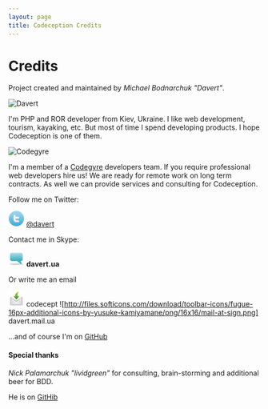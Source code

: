 ```yaml
---
layout: page
title: Codeception Credits
---
```


# Credits

Project created and maintained by *Michael Bodnarchuk "Davert"*.

![Davert](https://si0.twimg.com/profile_images/781559256/lj_avatar_reasonably_small.jpg)

I'm PHP and ROR developer from Kiev, Ukraine. I like web development, tourism, kayaking, etc. But most of time I spend developing products. I hope Codeception is one of them. 

![Codegyre](http://dl.dropbox.com/u/930833/codeggyre_logo.png)

I'm a member of a [Codegyre](http://codegyre.com/) developers team. If you require professional web developers hire us!
We are ready for remote work on long term contracts. As well we can provide services and consulting for Codeception.

Follow me on Twitter:

![Twitter](/images/twitter.png) [@davert](https://twitter.com/#!/davert)

Contact me in Skype:

![Skype](/images/comment.png) __davert.ua__

Or write me an email

![Email](/images/mail.png) codecept ![http://files.softicons.com/download/toolbar-icons/fugue-16px-additional-icons-by-yusuke-kamiyamane/png/16x16/mail-at-sign.png] davert.mail.ua

...and of course I'm on [GitHub](https://github.com/DavertMik)

#### Special thanks
*Nick Palamarchuk "lividgreen"* for consulting, brain-storming and additional beer for BDD. 

He is on [GitHib](https://github.com/lividgreen)
